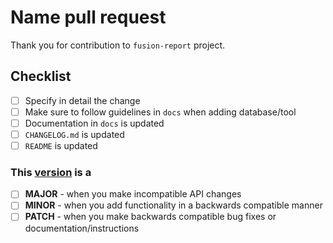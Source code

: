 # Name pull request

Thank you for contribution to `fusion-report` project.

## Checklist

- [ ] Specify in detail the change
- [ ] Make sure to follow guidelines in `docs` when adding database/tool
- [ ] Documentation in `docs` is updated
- [ ] `CHANGELOG.md` is updated
- [ ] `README` is updated

### This [version](https://semver.org/) is a

- [ ] **MAJOR** - when you make incompatible API changes
- [ ] **MINOR** - when you add functionality in a backwards compatible manner
- [ ] **PATCH** - when you make backwards compatible bug fixes or documentation/instructions
